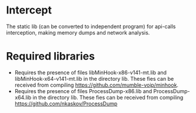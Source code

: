 # Intercept
The static lib (can be converted to independent program) for api-calls interception, making memory dumps and network analysis.

# Required libraries
* Requires the presence of files libMinHook-x86-v141-mt.lib and libMinHook-x64-v141-mt.lib in the directory lib. These fies can be received from compiling https://github.com/mumble-voip/minhook.
* Requires the presence of files ProcessDump-x86.lib and ProcessDump-x64.lib in the directory lib. These fies can be received from compiling https://github.com/nkaskov/ProcessDump

